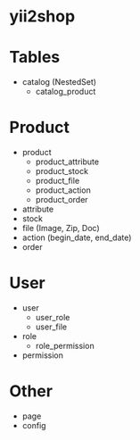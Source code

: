 yii2shop
======

Tables
=====

* catalog (NestedSet)
  * catalog_product

Product
=====

* product
  * product_attribute
  * product_stock
  * product_file
  * product_action
  * product_order
* attribute
* stock
* file (Image, Zip, Doc)
* action (begin_date, end_date)
* order

User
=====

* user
  * user_role
  * user_file
* role
  * role_permission
* permission

Other
=====

* page
* config
